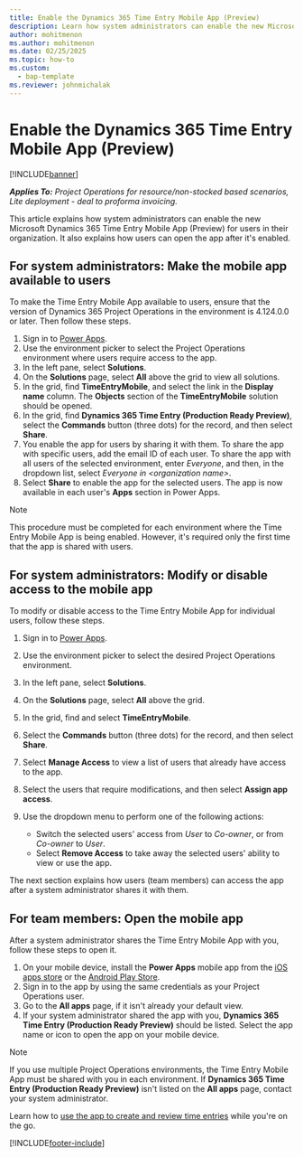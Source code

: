 ```yaml
---
title: Enable the Dynamics 365 Time Entry Mobile App (Preview)
description: Learn how system administrators can enable the new Microsoft Dynamics 365 Time Entry Mobile App (Preview) for users in their organization.
author: mohitmenon
ms.author: mohitmenon
ms.date: 02/25/2025
ms.topic: how-to
ms.custom: 
  - bap-template
ms.reviewer: johnmichalak
---
```


# Enable the Dynamics 365 Time Entry Mobile App (Preview)

[!INCLUDE[banner](../includes/banner.md)]

_**Applies To:** Project Operations for resource/non-stocked based scenarios, Lite deployment - deal to proforma invoicing._

This article explains how system administrators can enable the new Microsoft Dynamics 365 Time Entry Mobile App (Preview) for users in their organization. It also explains how users can open the app after it's enabled.

## For system administrators: Make the mobile app available to users

To make the Time Entry Mobile App available to users, ensure that the version of Dynamics 365 Project Operations in the environment is 4.124.0.0 or later. Then follow these steps.

1. Sign in to [Power Apps](https://make.powerapps.com/).
1. Use the environment picker to select the Project Operations environment where users require access to the app.
1. In the left pane, select **Solutions**.
1. On the **Solutions** page, select **All** above the grid to view all solutions.
1. In the grid, find **TimeEntryMobile**, and select the link in the **Display name** column. The **Objects** section of the **TimeEntryMobile** solution should be opened.
1. In the grid, find **Dynamics 365 Time Entry (Production Ready Preview)**, select the **Commands** button (three dots) for the record, and then select **Share**.
1. You enable the app for users by sharing it with them. To share the app with specific users, add the email ID of each user. To share the app with all users of the selected environment, enter *Everyone*, and then, in the dropdown list, select *Everyone in \<organization name\>*.
1. Select **Share** to enable the app for the selected users. The app is now available in each user's **Apps** section in Power Apps.

> [!NOTE]
> This procedure must be completed for each environment where the Time Entry Mobile App is being enabled. However, it's required only the first time that the app is shared with users.

## For system administrators: Modify or disable access to the mobile app

To modify or disable access to the Time Entry Mobile App for individual users, follow these steps.

1. Sign in to [Power Apps](https://make.powerapps.com/).
1. Use the environment picker to select the desired Project Operations environment.
1. In the left pane, select **Solutions**.
1. On the **Solutions** page, select **All** above the grid.
1. In the grid, find and select **TimeEntryMobile**.
1. Select the **Commands** button (three dots) for the record, and then select **Share**.
1. Select **Manage Access** to view a list of users that already have access to the app.
1. Select the users that require modifications, and then select **Assign app access**.
1. Use the dropdown menu to perform one of the following actions:

    - Switch the selected users' access from *User* to *Co-owner*, or from *Co-owner* to *User*.
    - Select **Remove Access** to take away the selected users' ability to view or use the app.

The next section explains how users (team members) can access the app after a system administrator shares it with them.

## For team members: Open the mobile app

After a system administrator shares the Time Entry Mobile App with you, follow these steps to open it.

1. On your mobile device, install the **Power Apps** mobile app from the [iOS apps store](https://apps.apple.com/app/power-apps/id1047318566) or the [Android Play Store](https://play.google.com/store/apps/details?id=com.microsoft.msapps).
1. Sign in to the app by using the same credentials as your Project Operations user.
1. Go to the **All apps** page, if it isn't already your default view.
1. If your system administrator shared the app with you, **Dynamics 365 Time Entry (Production Ready Preview)** should be listed. Select the app name or icon to open the app on your mobile device.

> [!NOTE]
> If you use multiple Project Operations environments, the Time Entry Mobile App must be shared with you in each environment. If **Dynamics 365 Time Entry (Production Ready Preview)** isn't listed on the **All apps** page, contact your system administrator.

Learn how to [use the app to create and review time entries](log-time-using-time-entry-mobile-app.md) while you're on the go.

[!INCLUDE[footer-include](../includes/footer-banner.md)]
